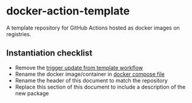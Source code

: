 # docker-action-template

A template repository for GitHub Actions hosted as docker images on registries.

## Instantiation checklist

- Remove the [trigger update from template workflow](.github/workflows/trigger-update-from-template.yml)
- Rename the docker image/container in [docker compose file](./docker/docker-compose.yml)
- Rename the header of this document to match the repository
- Replace this section of this document to include a description of the new package
